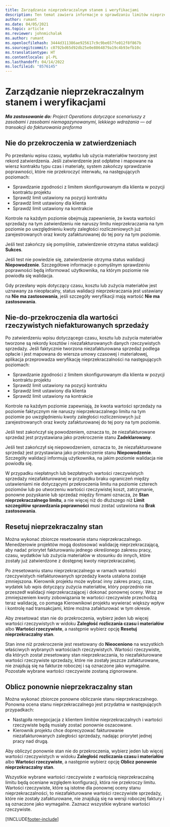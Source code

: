 ```yaml
---
title: Zarządzanie nieprzekraczalnym stanem i weryfikacjami
description: Ten temat zawiera informacje o sprawdzaniu limitów nieprzekraczania wykonywanych w Project Operations.
author: rumant
ms.date: 04/05/2021
ms.topic: article
ms.reviewer: johnmichalak
ms.author: rumant
ms.openlocfilehash: 3444d311386ae925617c9c9be657fe012f8f867b
ms.sourcegitcommit: c0792bd65d92db25e0e8864879a19c4b93efb10c
ms.translationtype: HT
ms.contentlocale: pl-PL
ms.lasthandoff: 04/14/2022
ms.locfileid: "8576145"
---
```

# <a name="manage-not-to-exceed-status-and-validations"></a>Zarządzanie nieprzekraczalnym stanem i weryfikacjami 

_**Ma zastosowanie do:** Project Operations dotyczące scenariuszy z zasobami i zasobami niemagazynowanymi, lekkiego wdrażania — od transakcji do fakturowania proforma_

## <a name="not-to-exceed-on-approvals"></a>Nie do przekroczenia w zatwierdzeniach

Po przesłaniu wpisu czasu, wydatku lub użycia materiałów tworzony jest rekord zatwierdzenia. Jeśli zatwierdzenie jest odpłatne i mapowane na wiersz kontraktu typu czas i materiały, system zakończy sprawdzanie poprawności, które nie przekroczyć interwału, na następujących poziomach:

  - Sprawdzanie zgodności z limitem skonfigurowanym dla klienta w pozycji kontraktu projektu
  - Sprawdź limit ustawiony na pozycji kontraktu
  - Sprawdź limit ustawiony dla klienta
  - Sprawdź limit ustawiony na kontrakcie

Kontrole na każdym poziomie obejmują zapewnienie, że kwota wartości sprzedaży na tym zatwierdzeniu nie naruszy limitu nieprzekraczania na tym poziomie po uwzględnieniu kwoty zaległości rozliczeniowych już zarejestrowanych oraz kwoty zafakturowanej do tej pory na tym poziomie.

Jeśli test zakończy się pomyślnie, zatwierdzenie otrzyma status walidacji **Sukces**.

Jeśli test nie powiedzie się, zatwierdzenie otrzyma status walidacji **Niepowodzenie**. Szczegółowe informacje o pomyślnym sprawdzeniu poprawności będą informować użytkownika, na którym poziomie nie powiodła się walidacja.

Gdy przesłany wpis dotyczący czasu, kosztu lub zużycia materiałów jest uznawany za nieopłacalny, status walidacji nieprzekraczania jest ustawiany na **Nie ma zastosowania**, jeśli szczegóły weryfikacji mają wartość **Nie ma zastosowania**.

## <a name="not-to-exceed-on-unbilled-sales-actuals"></a>Nie-do-przekroczenia dla wartości rzeczywistych niefakturowanych sprzedaży

Po zatwierdzeniu wpisu dotyczącego czasu, kosztu lub zużycia materiałów tworzone są rekordy kosztów i niezafakturowanych danych rzeczywistych sprzedaży. Jeśli faktycznie tworzona niezafakturowana sprzedaż podlega opłacie i jest mapowana do wiersza umowy czasowej i materiałowej, aplikacja przeprowadza weryfikację nieprzekraczalności na następujących poziomach:

  - Sprawdzanie zgodności z limitem skonfigurowanym dla klienta w pozycji kontraktu projektu
  - Sprawdź limit ustawiony na pozycji kontraktu
  - Sprawdź limit ustawiony dla klienta
  - Sprawdź limit ustawiony na kontrakcie

Kontrole na każdym poziomie zapewniają, że kwota wartości sprzedaży na poziomie faktycznym nie naruszy nieprzekraczalnego limitu na tym poziomie po uwzględnieniu kwoty zaległości rozliczeniowych już zarejestrowanych oraz kwoty zafakturowanej do tej pory na tym poziomie.

Jeśli test zakończył się powodzeniem, oznacza to, że niezafakturowane sprzedaż jest przystawiana jako przekroczenie stanu **Zadeklarowany**.

Jeśli test zakończył się niepowodzeniem, oznacza to, że niezafakturowane sprzedaż jest przystawiana jako przekroczenie stanu **Niepowodzenie**. Szczegóły walidacji informują użytkownika, na jakim poziomie walidacja nie powiodła się.

W przypadku niepłatnych lub bezpłatnych wartości rzeczywistych sprzedaży niezafakturowanej w przypadku braku ograniczeń między ustawieniami nie dotyczącymi przekroczenia limitu na poziomie czterech poziomów lub po utworzeniu wartości rzeczywistej koszt, zatrzymanie, ponowne pozyskanie lub sprzedaż między firmami oznacza, że **Stan nieprzekraczalnego limitu**, a nie więcej niż do dłuższego niż **Limit szczegółów sprawdzania poprawności** musi zostać ustawiona na **Brak zastosowania**.

## <a name="reset-the-not-to-exceed-status"></a>Resetuj nieprzekraczalny stan

Można wykonać zbiorcze resetowanie stanu nieprzekraczalnego. Menedżerowie projektów mogą dostosować walidację nieprzekraczającą, aby nadać priorytet fakturowaniu jednego określonego zakresu pracy, czasu, wydatków lub zużycia materiałów w stosunku do innych, które zostały już zatwierdzone z dostępnej kwoty nieprzekraczalnej.

Po zresetowaniu stanu nieprzekraczalnego w ramach wartości rzeczywistych niefakturowanych sprzedaży kwota ustalona zostaje zmniejszona. Kierownik projektu może wybrać inny zakres pracy, czas, wydatek lub wpis dotyczący zużycia materiałów, który poprzednio nie przeszedł walidacji nieprzekraczającej i dokonać ponownej oceny. Wraz ze zmniejszeniem kwoty zobowiązania te wartości rzeczywiste przechodzą teraz walidację, co pomaga Kierownikowi projektu wywierać większy wpływ i kontrolę nad transakcjami, które można zafakturować w tym okresie.

Aby zresetować stan nie do przekroczenia, wybierz jeden lub więcej wartości rzeczywistych w widoku **Zaległość rozliczania czasu i materiałów** albo **Wartości rzeczywiste**, a następnie wybierz opcję **Resetuj nieprzekraczalny stan**.

Stan inne niż przekroczenie jest resetowany do **Nieoceniono** na wszystkich właściwych wybranych wartościach rzeczywistych. Wartości rzeczywiste, dla których został zresetowany stan nieprzekraczania, to niezafakturowane wartości rzeczywiste sprzedaży, które nie zostały jeszcze zafakturowane, nie znajdują się na fakturze roboczej i są oznaczone jako wymagalne. Pozostałe wybrane wartości rzeczywiste zostaną zignorowane.

## <a name="reevaluate-not-to-exceed-status"></a>Oblicz ponownie nieprzekraczalny stan

Można wykonać zbiorcze ponowne obliczanie stanu nieprzekraczalnego. Ponowna ocena stanu nieprzekraczalnego jest przydatna w następujących przypadkach:

  - Nastąpiła renegocjacja z klientem limitów nieprzekraczalnych i wartości rzeczywiste będą musiały zostać ponownie oszacowane.
  - Kierownik projektu chce doprecyzować fakturowanie niezafakturowanych zaległości sprzedaży, nadając priorytet jednej pracy nad drugą.

Aby obliczyć ponownie stan nie do przekroczenia, wybierz jeden lub więcej wartości rzeczywistych w widoku **Zaległość rozliczania czasu i materiałów** albo **Wartości rzeczywiste**, a następnie wybierz opcję **Oblicz ponownie nieprzekraczalny stan**.

Wszystkie wybrane wartości rzeczywiste z wartością nieprzekraczalną limitu będą oceniane względem konfiguracji, która nie przekroczy limitu. Wartości rzeczywiste, które są istotne dla ponownej oceny stanu nieprzekraczalności, to niezafakturowane wartości rzeczywiste sprzedaży, które nie zostały zafakturowane, nie znajdują się na wersji roboczej faktury i są oznaczone jako wymagalne. Zaznacz wszystkie wybrane wartości rzeczywiste.


[!INCLUDE[footer-include](../../includes/footer-banner.md)]
